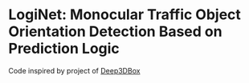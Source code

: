 # LogiNet: Monocular Traffic Object Orientation Detection Based on Prediction Logic
Code inspired by project of [Deep3DBox](https://github.com/smallcorgi/3D-Deepbox)
